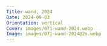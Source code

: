 ```yaml
---
Title: wand, 2024
Date: 2024-09-03
Orientation: vertical
Cover: images/071-wand-2024.webp
Image: images/071-wand-2024@2x.webp
---
```

